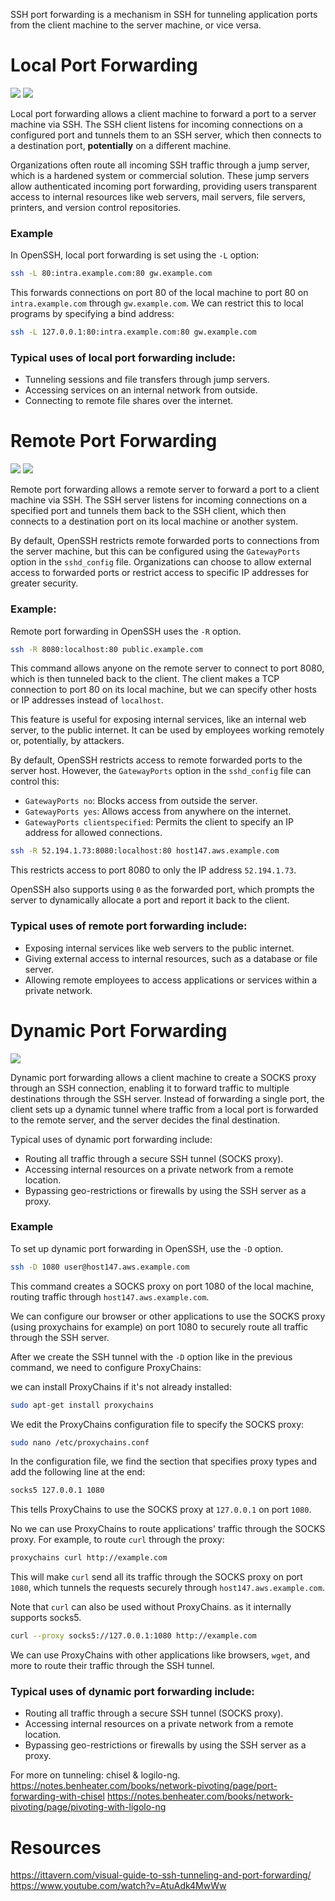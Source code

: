 SSH port forwarding is a mechanism in SSH for tunneling application ports from the client machine to the server machine, or vice versa.
# Local Port Forwarding

![](../Attachments/Pasted%20image%2020250322162352.png)
![](../Attachments/Pasted%20image%2020250322164020.png)

Local port forwarding allows a client machine to forward a port to a server machine via SSH. The SSH client listens for incoming connections on a configured port and tunnels them to an SSH server, which then connects to a destination port, **potentially** on a different machine.

Organizations often route all incoming SSH traffic through a jump server, which is a hardened system or commercial solution. These jump servers allow authenticated incoming port forwarding, providing users transparent access to internal resources like web servers, mail servers, file servers, printers, and version control repositories.
### Example
In OpenSSH, local port forwarding is set using the `-L` option:

```bash
ssh -L 80:intra.example.com:80 gw.example.com
```

This forwards connections on port 80 of the local machine to port 80 on `intra.example.com` through `gw.example.com`. We can restrict this to local programs by specifying a bind address:

```bash
ssh -L 127.0.0.1:80:intra.example.com:80 gw.example.com
```

### Typical uses of local port forwarding include:
- Tunneling sessions and file transfers through jump servers.
- Accessing services on an internal network from outside.
- Connecting to remote file shares over the internet.
# Remote Port Forwarding

![](../Attachments/Pasted%20image%2020250322163931.png)
![](../Attachments/Pasted%20image%2020250322163936.png)

Remote port forwarding allows a remote server to forward a port to a client machine via SSH. The SSH server listens for incoming connections on a specified port and tunnels them back to the SSH client, which then connects to a destination port on its local machine or another system.

By default, OpenSSH restricts remote forwarded ports to connections from the server machine, but this can be configured using the `GatewayPorts` option in the `sshd_config` file. Organizations can choose to allow external access to forwarded ports or restrict access to specific IP addresses for greater security.

### Example:
Remote port forwarding in OpenSSH uses the `-R` option.

```bash
ssh -R 8080:localhost:80 public.example.com
```

This command allows anyone on the remote server to connect to port 8080, which is then tunneled back to the client. The client makes a TCP connection to port 80 on its local machine, but we can specify other hosts or IP addresses instead of `localhost`.

This feature is useful for exposing internal services, like an internal web server, to the public internet. It can be used by employees working remotely or, potentially, by attackers.

By default, OpenSSH restricts access to remote forwarded ports to the server host. However, the `GatewayPorts` option in the `sshd_config` file can control this:
- `GatewayPorts no`: Blocks access from outside the server.
- `GatewayPorts yes`: Allows access from anywhere on the internet.
- `GatewayPorts clientspecified`: Permits the client to specify an IP address for allowed connections.

```bash
ssh -R 52.194.1.73:8080:localhost:80 host147.aws.example.com
```

This restricts access to port 8080 to only the IP address `52.194.1.73`.

OpenSSH also supports using `0` as the forwarded port, which prompts the server to dynamically allocate a port and report it back to the client.

### Typical uses of remote port forwarding include:
- Exposing internal services like web servers to the public internet.
- Giving external access to internal resources, such as a database or file server.
- Allowing remote employees to access applications or services within a private network.
# Dynamic Port Forwarding

![](../Attachments/Pasted%20image%2020250322163820.png)

Dynamic port forwarding allows a client machine to create a SOCKS proxy through an SSH connection, enabling it to forward traffic to multiple destinations through the SSH server. Instead of forwarding a single port, the client sets up a dynamic tunnel where traffic from a local port is forwarded to the remote server, and the server decides the final destination.

Typical uses of dynamic port forwarding include:
- Routing all traffic through a secure SSH tunnel (SOCKS proxy).
- Accessing internal resources on a private network from a remote location.
- Bypassing geo-restrictions or firewalls by using the SSH server as a proxy.

### Example
To set up dynamic port forwarding in OpenSSH, use the `-D` option.

```bash
ssh -D 1080 user@host147.aws.example.com
```

This command creates a SOCKS proxy on port 1080 of the local machine, routing traffic through `host147.aws.example.com`.

We can configure our browser or other applications to use the SOCKS proxy (using proxychains for example) on port 1080 to securely route all traffic through the SSH server.

After we create the SSH tunnel with the `-D` option like in the previous command, we need to configure ProxyChains:

we can install ProxyChains if it's not already installed:

```bash
sudo apt-get install proxychains
```

We edit the ProxyChains configuration file to specify the SOCKS proxy:

```bash
sudo nano /etc/proxychains.conf
```

In the configuration file, we find the section that specifies proxy types and add the following line at the end:

```bash
socks5 127.0.0.1 1080
```

This tells ProxyChains to use the SOCKS proxy at `127.0.0.1` on port `1080`.

No we can use ProxyChains to route applications' traffic through the SOCKS proxy. For example, to route `curl` through the proxy:

```bash
proxychains curl http://example.com
```

This will make `curl` send all its traffic through the SOCKS proxy on port `1080`, which tunnels the requests securely through `host147.aws.example.com`.

Note that `curl` can also be used without ProxyChains. as it internally supports socks5.

```bash
curl --proxy socks5://127.0.0.1:1080 http://example.com
```

We can use ProxyChains with other applications like browsers, `wget`, and more to route their traffic through the SSH tunnel.
### Typical uses of dynamic port forwarding include:
- Routing all traffic through a secure SSH tunnel (SOCKS proxy).
- Accessing internal resources on a private network from a remote location.
- Bypassing geo-restrictions or firewalls by using the SSH server as a proxy.

For more on tunneling: chisel & logilo-ng.
https://notes.benheater.com/books/network-pivoting/page/port-forwarding-with-chisel
https://notes.benheater.com/books/network-pivoting/page/pivoting-with-ligolo-ng
# Resources
https://ittavern.com/visual-guide-to-ssh-tunneling-and-port-forwarding/
https://www.youtube.com/watch?v=AtuAdk4MwWw